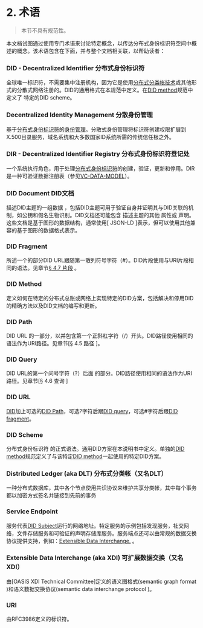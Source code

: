 # 2. 术语
>本节不具有规范性。

本文档试图通过使用专门术语来讨论特定概念，以传达分布式身份标识符空间中概述的概念。该术语包含在下面，并与整个文档相关联，以帮助读者：

### DID - Decentralized Identifier 分布式身份标识符

全球唯一标识符，不需要集中注册机构，因为它是使用[分布式分类帐技术](/dids/Terminology.html#distributed-ledger-aka-dlt-分布式分类帐（又名dlt）)或其他形式的分散式网络注册的。DID的通用格式在本规范中定义。在[DID method](/dids/Terminology.html#did-method)规范中定义了 特定的DID scheme。

### Decentralized Identity Management 分散身份管理

基于[分布式身份标识符]()的[身份管理]()。分散式身份管理将标识符创建权限扩展到X.500目录服务，域名系统和大多数国家ID系统所需的传统信任根之外。

### DIR - Decentralized Identifier Registry 分布式身份标识符登记处

一个系统执行角色，用于处理[分布式身份标识符]()的创建，验证，更新和停用。DIR是一种可验证数据注册表（参见[VC-DATA-MODEL](/dids/References.html#vc-data-model)）。

### DID Document DID文档

描述DID主题的一组数据 ，包括DID主题可用于验证自身并证明其与DID关联的机制，如公钥和假名生物识别。DID文档还可能包含 描述主题的其他 属性或 声明。这些文档是基于图形的数据结构，通常使用[ JSON-LD ]表示，但可以使用其他兼容的基于图形的数据格式表示。

### DID Fragment 

所述一个的部分DID URL跟随第一散列符号字符（#）。DID片段使用与URI片段相同的语法。见章节[§ 4.7 片段]() 。

### DID Method

定义如何在特定的分布式总账或网络上实现特定的DID方案，包括解决和停用DID的精确方法以及DID文档的编写和更新。

### DID Path

DID URL 的一部分，以并包含第一个正斜杠字符（/）开头。DID路径使用相同的语法作为URI路径。见章节[§ 4.5 路径 ]。

### DID Query

DID URL的第一个问号字符（?）后面 的部分。DID路径使用相同的语法作为URI路径。见章节[§ 4.6 查询 ]

### DID URL

[DID](#did-decentralized-identifier-分布式身份标识符)加上可选的[DID Path](#did-path)，可选?字符后跟[DID query](#did-query)，可选#字符后跟[DID fragment](#did-fragment)。
### DID Scheme

分布式身份标识符 的正式语法。通用DID方案在本说明书中定义。单独的[DID method](/dids/Terminology.html#did-method)规范定义了与该特定[DID method](/dids/Terminology.html#did-method)一起使用的特定DID方案。

### Distributed Ledger (aka DLT)  分布式分类帐（又名DLT）

一种分布式数据库，其中各个节点使用共识协议来维护共享分类帐，其中每个事务都以加密方式签名并链接到先前的事务

### Service Endpoint

服务代表[DID Subject]()运行的网络地址。特定服务的示例包括发现服务，社交网络，文件存储服务和可验证的声明存储库服务。服务端点还可以由常规的数据交换协议提供支持，例如：[Extensible Data Interchange.]() 。

### Extensible Data Interchange (aka XDI) 可扩展数据交换（又名XDI）

由[OASIS XDI Technical Committee]定义的语义图格式(semantic graph format )和语义数据交换协议(semantic data interchange protocol )。

### URI

由RFC3986定义的标识符。
